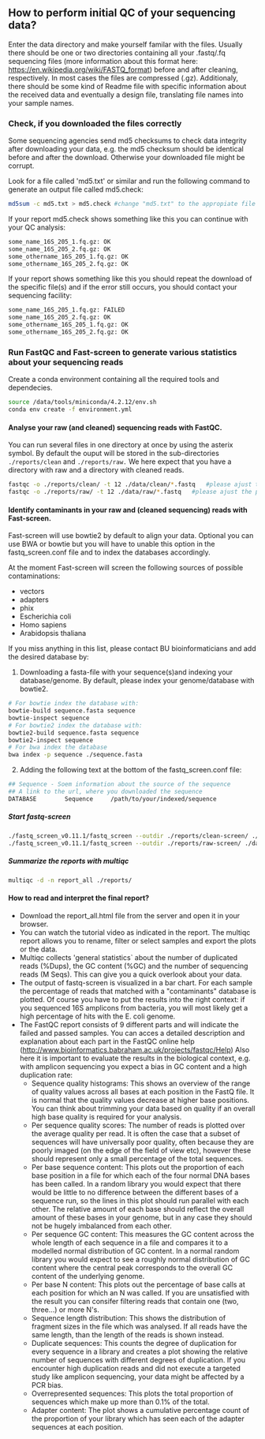## How to perform initial QC of your sequencing data?

Enter the data directory and make yourself familar with the files. 
Usually there should be one or two directories containing all your .fastq/.fq sequencing files (more information about this format here: https://en.wikipedia.org/wiki/FASTQ_format) before and after cleaning, respectively. In most cases the files are compressed (.gz). Additionaly, there should be some kind of Readme file with specific information about the received data and eventually a design file, translating file names into your sample names.

### Check, if you downloaded the files correctly

Some sequencing agencies send md5 checksums to check data integrity after downloading your data, e.g. the md5 checksum should be identical before and after the download. Otherwise your downloaded file might be corrupt. 

Look for a file called 'md5.txt' or similar and run the following command to generate an output file called md5.check:
```bash
md5sum -c md5.txt > md5.check #change "md5.txt" to the appropiate file name
```

If your report md5.check shows something like this you can continue with your QC analysis:

```bash
some_name_16S_205_1.fq.gz: OK 
some_name_16S_205_2.fq.gz: OK 
some_othername_16S_205_1.fq.gz: OK 
some_othername_16S_205_2.fq.gz: OK
```

If your report shows something like this you should repeat the download of the specific file(s) and if the error still occurs, you should contact your sequencing facility:

```bash
some_name_16S_205_1.fq.gz: FAILED 
some_name_16S_205_2.fq.gz: OK 
some_othername_16S_205_1.fq.gz: OK 
some_othername_16S_205_2.fq.gz: OK
```

### Run FastQC and Fast-screen to generate various statistics about your sequencing reads

Create a conda environment containing all the required tools and dependecies.

```bash
source /data/tools/miniconda/4.2.12/env.sh
conda env create -f environment.yml
```

#### Analyse your raw (and cleaned) sequencing reads with FastQC.

You can run several files in one directory at once by using the asterix symbol. By default the ouput will be stored in the sub-directories `./reports/clean` and `./reports/raw.` We here expect that you have a directory with raw and a directory with cleaned reads.

```bash
fastqc -o ./reports/clean/ -t 12 ./data/clean/*.fastq	#please ajust the path to your reads, acoordingly
fastqc -o ./reports/raw/ -t 12 ./data/raw/*.fastq	#please ajust the path to your reads, acoordingly
```

#### Identify contaminants in your raw and (cleaned sequencing) reads with Fast-screen.

Fast-screen will use bowtie2 by default to align your data. Optional you can use BWA or bowtie but you will have to unable this option in the fastq_screen.conf file and to index the databases accordingly. 

At the moment Fast-screen will screen the following sources of possible contaminations:
- vectors
- adapters
- phix
- Escherichia coli
- Homo sapiens
- Arabidopsis thaliana

If you miss anything in this list, please contact BU bioinformaticians and add the desired database by:

1. Downloading a fasta-file with your sequence(s)and indexing your database/genome. By default, please index your genome/database with bowtie2.

```bash
# For bowtie index the database with:
bowtie-build sequence.fasta sequence
bowtie-inspect sequence
# For bowtie2 index the database with:
bowtie2-build sequence.fasta sequence
bowtie2-inspect sequence
# For bwa index the database 
bwa index -p sequence ./sequence.fasta
```

2. Adding the following text at the bottom of the fastq_screen.conf file:

```bash
## Sequence - Soem information about the source of the sequence
## A link to the url, where you downloaded the sequence
DATABASE        Sequence     /path/to/your/indexed/sequence
```

##### Start fastq-screen

```bash
./fastq_screen_v0.11.1/fastq_screen --outdir ./reports/clean-screen/ ./data/Clean/*.fq.gz
./fastq_screen_v0.11.1/fastq_screen --outdir ./reports/raw-screen/ ./data/Raw/*.fq.gz
```

##### Summarize the reports with multiqc

```bash
multiqc -d -n report_all ./reports/
```

#### How to read and interpret the final report?
- Download the report_all.html file from the server and open it in your browser. 
- You can watch the tutorial video as indicated in the report. The multiqc report allows you to rename, filter or select samples and export the plots or the data. 
- Multiqc collects 'general statistics` about the number of duplicated reads (%Dups), the GC content (%GC) and the number of sequencing reads (M Seqs). This can give you a quick overlook about your data.
- The output of fastq-screen is visualized in a bar chart. For each sample the percentage of reads that matched with a "contaminants" database is plotted. Of course you have to put the results into the right context: if you sequenced 16S amplicons from bacteria, you will most likely get a high percentage of hits with the E. coli genome.
- The FastQC report consists of 9 different parts and will indicate the failed and passed samples. You can acces a detailed description and explanation about each part in the FastQC online help (http://www.bioinformatics.babraham.ac.uk/projects/fastqc/Help) Also here it is important to evaluate the results in the biological context, e.g. with amplicon sequencing you expect a bias in GC content and a high duplication rate:
  - Sequence quality histograms: This shows an overview of the range of quality values across all bases at each position in the FastQ file. It is normal that the quality values decrease at higher base positions. You can think about trimming your data based on quality if an overall high base quality is required for your analysis.
  - Per sequence quality scores: The number of reads is plotted over the average quality per read. It is often the case that a subset of sequences will have universally poor quality, often because they are poorly imaged (on the edge of the field of view etc), however these should represent only a small percentage of the total sequences.
  - Per base sequence content: This plots out the proportion of each base position in a file for which each of the four normal DNA bases has been called. In a random library you would expect that there would be little to no difference between the different bases of a sequence run, so the lines in this plot should run parallel with each other. The relative amount of each base should reflect the overall amount of these bases in your genome, but in any case they should not be hugely imbalanced from each other.
  - Per sequence GC content: This measures the GC content across the whole length of each sequence in a file and compares it to a modelled normal distribution of GC content. In a normal random library you would expect to see a roughly normal distribution of GC content where the central peak corresponds to the overall GC content of the underlying genome.
  - Per base N content: This plots out the percentage of base calls at each position for which an N was called. If you are unsatisfied with the result you can consifer filtering reads that contain one (two, three...) or more N's.
  - Sequence length distribution: This shows the distribution of fragment sizes in the file which was analysed. If all reads have the same length, than the length of the reads is shown instead.
  - Duplicate sequences: This counts the degree of duplication for every sequence in a library and creates a plot showing the relative number of sequences with different degrees of duplication. If you encounter high duplication reads and did not execute a targeted study like amplicon sequencing, your data might be affected by a PCR bias.
  - Overrepresented sequences: This plots the total proportion of sequences which make up more than 0.1% of the total. 
  - Adapter content: The plot shows a cumulative percentage count of the proportion of your library which has seen each of the adapter sequences at each position.



